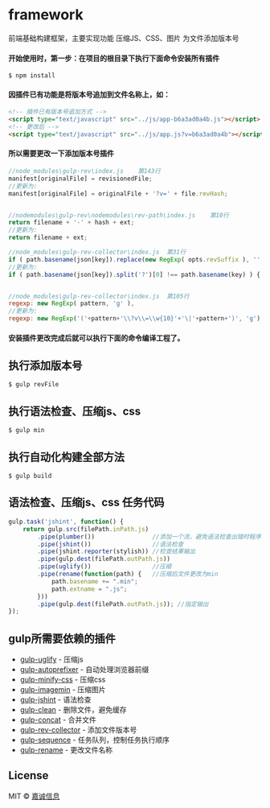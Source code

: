 # framework
前端基础构建框架，主要实现功能
压缩JS、CSS、图片
为文件添加版本号

#### 开始使用时，第一步：在项目的根目录下执行下面命令安装所有插件

```
$ npm install
```

#### 因插件已有功能是将版本号追加到文件名称上，如：

```html
<!-- 插件已有版本号追加方式 -->
<script type="text/javascript" src="../js/app-b6a3ad0a4b.js"></script>
<!-- 更改后 -->
<script type="text/javascript" src="../js/app.js?v=b6a3ad0a4b"></script>
```

#### 所以需要更改一下添加版本号插件
```js
//node_modules\gulp-rev\index.js 	第143行 
manifest[originalFile] = revisionedFile; 
//更新为: 
manifest[originalFile] = originalFile + '?v=' + file.revHash;


//nodemodules\gulp-rev\nodemodules\rev-path\index.js 	第10行
return filename + '-' + hash + ext; 
//更新为: 
return filename + ext;

//node_modules\gulp-rev-collector\index.js 	第31行
if ( path.basename(json[key]).replace(new RegExp( opts.revSuffix ), '' ) !== path.basename(key) ) { 
//更新为: 
if ( path.basename(json[key]).split('?')[0] !== path.basename(key) ) {


//node_modules\gulp-rev-collector\index.js 	第105行
regexp: new RegExp( pattern, 'g' ),
//更新为: 
regexp: new RegExp('('+pattern+'\\?v\\=\\w{10}'+'\|'+pattern+')', 'g'),
```
#### 安装插件更改完成后就可以执行下面的命令编译工程了。

## 执行添加版本号

```
$ gulp revFile
```

## 执行语法检查、压缩js、css
```
$ gulp min
```

## 执行自动化构建全部方法

```
$ gulp build
```

## 语法检查、压缩js、css 任务代码

```js
gulp.task('jshint', function() {
	return gulp.src(filePath.inPath.js)
		.pipe(plumber())				//添加一个流，避免语法检查出错时程序不向下执行
		.pipe(jshint()) 				//语法检查
		.pipe(jshint.reporter(stylish)) //检查结果输出
		.pipe(gulp.dest(filePath.outPath.js))
		.pipe(uglify()) 				//压缩
		.pipe(rename(function(path) {	//压缩后文件更改为min
			path.basename += ".min";
			path.extname = ".js";
		}))
		.pipe(gulp.dest(filePath.outPath.js)); //指定输出
});
```
## gulp所需要依赖的插件

- [gulp-uglify](https://www.npmjs.com/search?q=gulp-uglify) - 压缩js
- [gulp-autoprefixer](https://github.com/postcss/autoprefixer#options) - 自动处理浏览器前缀
- [gulp-minify-css](https://www.npmjs.com/search?q=gulp-minify-css) - 压缩css
- [gulp-imagemin](https://www.npmjs.com/search?q=gulp-imagemin) - 压缩图片
- [gulp-jshint](https://www.npmjs.com/search?q=gulp-jshint) - 语法检查
- [gulp-clean](https://www.npmjs.com/search?q=gulp-clean) - 删除文件，避免缓存
- [gulp-concat](https://www.npmjs.com/search?q=gulp-concat) - 合并文件
- [gulp-rev-collector](https://www.npmjs.com/search?q=gulp-rev-collector) - 添加文件版本号
- [gulp-sequence](https://www.npmjs.com/search?q=gulp-sequence) - 任务队列，控制任务执行顺序
- [gulp-rename](https://www.npmjs.com/search?q=gulp-rename) - 更改文件名称

## License

MIT © [嘉诚信息](http://www.jiachengnet.com/)

